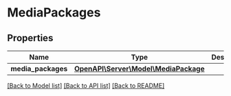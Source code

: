 # MediaPackages

## Properties
Name | Type | Description | Notes
------------ | ------------- | ------------- | -------------
**media_packages** | [**OpenAPI\Server\Model\MediaPackage**](MediaPackage.md) |  | [optional] 

[[Back to Model list]](../README.md#documentation-for-models) [[Back to API list]](../README.md#documentation-for-api-endpoints) [[Back to README]](../README.md)


